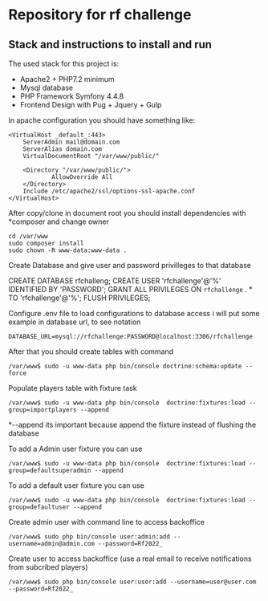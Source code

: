# Repository for rf challenge

## Stack and instructions to install and run

The used stack for this project is:
 - Apache2 + PHP7.2 minimum
 - Mysql database
 - PHP Framework Symfony 4.4.8
 - Frontend Design with Pug + Jquery + Gulp

In apache configuration you should have something like:

```
<VirtualHost _default_:443>
    ServerAdmin mail@domain.com
    ServerAlias domain.com
    VirtualDocumentRoot "/var/www/public/"

    <Directory "/var/www/public/">
            AllowOverride All
    </Directory>
    Include /etc/apache2/ssl/options-ssl-apache.conf
</VirtualHost>
```

After copy/clone in document root you should install dependencies with *composer and change owner
```
cd /var/www
sudo composer install
sudo chown -R www-data:www-data .
```

Create Database and give user and password privilleges to that database

CREATE DATABASE rfchalleng;
CREATE USER 'rfchallenge'@'%' IDENTIFIED BY 'PASSWORD';
GRANT ALL PRIVILEGES ON `rfchallenge` . * TO 'rfchallenge'@'%';
FLUSH PRIVILEGES;


Configure .env file to load configurations to database access  i will put some example in database url, to see notation
```
DATABASE_URL=mysql://rfchallenge:PASSWORD@localhost:3306/rfchallenge
```

After that you should create tables with command
```
/var/www$ sudo -u www-data php bin/console doctrine:schema:update --force
```

Populate players table with fixture task
```
/var/www$ sudo -u www-data php bin/console  doctrine:fixtures:load --group=importplayers --append
``` 
*--append its important because append the fixture instead of flushing the database

To add a Admin user fixture you can use 

```
/var/www$ sudo -u www-data php bin/console  doctrine:fixtures:load --group=defaultsuperadmin --append
``` 

To add a default user fixture you can use 

```
/var/www$ sudo -u www-data php bin/console  doctrine:fixtures:load --group=defaultuser --append
``` 

Create admin user with command line to access backoffice
```
/var/www$ sudo php bin/console user:admin:add --username=admin@admin.com --password=Rf2022_
```

Create user to access backoffice (use a real email to receive notifications from subcribed players)

```
/var/www$ sudo php bin/console user:user:add --username=user@user.com --password=Rf2022_
```
